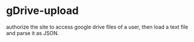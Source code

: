 gDrive-upload
=============

authorize the site to access google drive files of a user, then load a text file and parse it as JSON.
